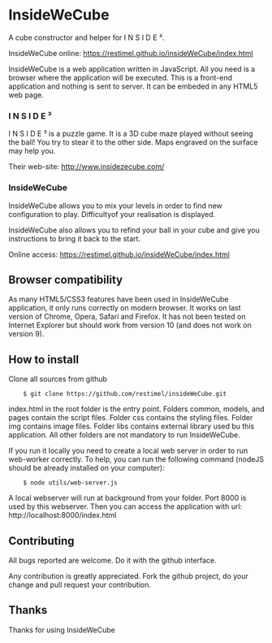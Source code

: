 InsideWeCube
============

A cube constructor and helper for I N S I D E ³.

InsideWeCube online: https://restimel.github.io/insideWeCube/index.html

InsideWeCube is a web application written in JavaScript. All you need is a browser where the application will be executed.
This is a front-end application and nothing is sent to server.
It can be embeded in any HTML5 web page.

### I N S I D E ³

I N S I D E ³ is a puzzle game. It is a 3D cube maze played without seeing the ball! You try to stear it to the other side. Maps engraved on the surface may help you.

Their web-site: http://www.insidezecube.com/

### InsideWeCube

InsideWeCube allows you to mix your levels in order to find new configuration to play.
Difficultyof your realisation is displayed.

InsideWeCube also allows you to refind your ball in your cube and give you instructions to bring it back to the start.

Online access: https://restimel.github.io/insideWeCube/index.html

## Browser compatibility

As many HTML5/CSS3 features have been used in InsideWeCube application, it only runs correctly on modern browser.
It works on last version of Chrome, Opera, Safari and Firefox. It has not been tested on Internet Explorer but should work from version 10 (and does not work on version 9).

## How to install

Clone all sources from github
```
	$ git clone https://github.com/restimel/insideWeCube.git
```

index.html in the root folder is the entry point.
Folders common, models, and pages contain the script files.
Folder css contains the styling files.
Folder img contains image files.
Folder libs contains external library used bu this application.
All other folders are not mandatory to run InsideWeCube.

If you run it locally you need to create a local web server in order to run web-worker correctly.
To help, you can run the following command (nodeJS should be already installed on your computer):

```
	$ node utils/web-server.js
```

A local webserver will run at background from your folder. Port 8000 is used by this webserver.
Then you can access the application with url: http://localhost:8000/index.html

## Contributing

All bugs reported are welcome. Do it with the github interface.

Any contribution is greatly appreciated. Fork the github project, do your change and pull request your contribution.


## Thanks
Thanks for using InsideWeCube

